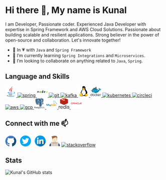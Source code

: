 # Hi there 👋, My name is Kunal

  I am Developer, Passionate coder. Experienced Java Developer with expertise in Spring Framework and AWS Cloud Solutions. Passionate about building scalable and resilient applications. Strong believer in the power of open-source and collaboration. Let's innovate together!
- 👀 In 💗 with `Java` and `Spring Framework`  
- 🌱 I’m currently learning `Spring Integrations` and `Microservices`.
- 💞️ I’m looking to collaborate on anything related to `Java`, `Spring`.

## Language and Skills
<p>
<a href="https://www.java.com" target="_blank" rel="noreferrer"> <img src="https://raw.githubusercontent.com/devicons/devicon/master/icons/java/java-original.svg" alt="java" width="35" height="35"/> </a> 
<a href="https://spring.io/" target="_blank" rel="noreferrer"> <img src="https://www.vectorlogo.zone/logos/springio/springio-icon.svg" alt="spring" width="35" height="35"/> </a> 
<a href="https://nodejs.org" target="_blank" rel="noreferrer"> <img src="https://raw.githubusercontent.com/devicons/devicon/master/icons/nodejs/nodejs-original-wordmark.svg" alt="nodejs" width="35" height="35"/> </a> 
<a href="https://git-scm.com/" target="_blank" rel="noreferrer"> <img src="https://www.vectorlogo.zone/logos/git-scm/git-scm-icon.svg" alt="git" width="35" height="35"/> </a> 
<a href="https://kafka.apache.org/" target="_blank" rel="noreferrer"> <img src="https://www.vectorlogo.zone/logos/apache_kafka/apache_kafka-icon.svg" alt="kafka" width="35" height="35"/> </a> 
<a href="https://www.linux.org/" target="_blank" rel="noreferrer"> <img src="https://raw.githubusercontent.com/devicons/devicon/master/icons/linux/linux-original.svg" alt="linux" width="35" height="35"/> </a> 
<a href="https://www.docker.com/" target="_blank" rel="noreferrer"> <img src="https://raw.githubusercontent.com/devicons/devicon/master/icons/docker/docker-original-wordmark.svg" alt="docker" width="35" height="35"/> </a> 
<a href="https://kubernetes.io" target="_blank" rel="noreferrer"> <img src="https://www.vectorlogo.zone/logos/kubernetes/kubernetes-icon.svg" alt="kubernetes" width="35" height="35"/> </a> 
<a href="https://circleci.com" target="_blank" rel="noreferrer"> <img src="https://www.vectorlogo.zone/logos/circleci/circleci-icon.svg" alt="circleci" width="35" height="35"/> </a> 
<a href="https://aws.amazon.com" target="_blank" rel="noreferrer"> <img src="https://www.vectorlogo.zone/logos/amazon_aws/amazon_aws-icon.svg" alt="aws" width="35" height="35"/> </a> 
<a href="https://cloud.google.com" target="_blank" rel="noreferrer"> <img src="https://www.vectorlogo.zone/logos/google_cloud/google_cloud-icon.svg" alt="gcp" width="35" height="35"/> </a> 
<a href="https://www.postgresql.org" target="_blank" rel="noreferrer"> <img src="https://raw.githubusercontent.com/devicons/devicon/master/icons/postgresql/postgresql-original-wordmark.svg" alt="postgresql" width="35" height="35"/> </a>
<a href="https://www.mysql.com/" target="_blank" rel="noreferrer"> <img src="https://raw.githubusercontent.com/devicons/devicon/master/icons/mysql/mysql-original-wordmark.svg" alt="mysql" width="35" height="35"/> </a>  
<a href="https://redis.io" target="_blank" rel="noreferrer"> <img src="https://raw.githubusercontent.com/devicons/devicon/master/icons/redis/redis-original-wordmark.svg" alt="redis" width="35" height="35"/> </a> 
<a href="https://www.oracle.com/" target="_blank" rel="noreferrer"> <img src="https://raw.githubusercontent.com/devicons/devicon/master/icons/oracle/oracle-original.svg" alt="oracle" width="35" height="35"/> </a> 
</p>

## Connect with me 📫

[<img src="icons/github.png" alt='github' height='35'>](https://github.com/kunalvarpe) &nbsp;
[<img src="icons/twitter.png" alt='linkedin' height='35'>](https://twitter.com/TheKunalVarpe) &nbsp;
[<img src="icons/linkedin.png" alt='linkedin' height='35'>](https://www.linkedin.com/in/kunalvarpe) &nbsp;
[<img src="icons/website.png" alt='twitter' height='35'>](https://techiekv.blogspot.com/)
[<img src="https://www.vectorlogo.zone/logos/stackoverflow/stackoverflow-icon.svg" alt="stackoverflow" height='35'>](https://stackoverflow.com/users/3649352/kunalvarpe)

## Stats
![Kunal's GitHub stats](https://github-readme-stats.vercel.app/api?username=kunalvarpe&show_icons=true&theme=transparent)
